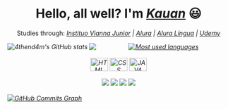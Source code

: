 <div>
  <h1 align="center">Hello, all well? I'm <a href=""><i>Kauan</i></a> 😃️</h1>
  <p align="center">Studies through: <a href="https://www.vianna.edu.br/analise-e-desenv-de-sistemas/"><i>Instituo Vianna Junior<i></a> | <a href="https://cursos.alura.com.br/user/4thend"><i>Alura</i></a> | <a href="https://cursos.aluralingua.com.br/user/4thend"><i>Alura Língua</i></a> | <a href="https://www.udemy.com/"><i>Udemy</i></a>
  </a><br>
</div>

<div align="center">
  <a href="http://www.github.com/4thend4m"><img align='left' src="https://github-readme-stats.vercel.app/api?username=4thend4m&show_icons=true&hide=&count_private=true&title_color=0891b2&text_color=ffffff&icon_color=0891b2&bg_color=0a0e12&hide_border=true&show_icons=true" alt="4thend4m's GitHub stats" /></a>
  <a href="http://www.github.com/4thend4m"><img align='left' src="https://github-readme-streak-stats.herokuapp.com/?user=4thend4m&stroke=ffffff&background=0a0e12&ring=0891b2&fire=0891b2&currStreakNum=ffffff&currStreakLabel=0891b2&sideNums=ffffff&sideLabels=ffffff&dates=ffffff&hide_border=true" /></a>
  <a href="https://github.com/4thend4m" align="left"><img align='center' valign='center' src="https://github-readme-stats.vercel.app/api/top-langs/?username=4thend4m&langs_count=10&title_color=0891b2&text_color=ffffff&icon_color=0891b2&bg_color=0a0e12&hide_border=true&locale=en&custom_title=Most%20%Used%20%Languages" alt="Most used languages" /></a>
 </div>

<div align="center" valign="top"><br>
  <img align="center" alt="HTML" height="30" width="40" src="https://cdn.jsdelivr.net/gh/devicons/devicon/icons/html5/html5-plain.svg">
  <img align="center" alt="CSS" height="30" width="40" src="https://cdn.jsdelivr.net/gh/devicons/devicon/icons/css3/css3-plain.svg">
  <img align="center" alt="JAVA SCRIPT" height="30" width="40" src="https://cdn.jsdelivr.net/gh/devicons/devicon/icons/javascript/javascript-original.svg">
</div><br>

<div align="center">
  <a href="https://www.linkedin.com/in/4kauanmota/" target="_blank"><img src="https://img.shields.io/badge/LinkedIn-0077B5?style=for-the-badge&logo=linkedin&logoColor=whit" target="_blank"></a>
  <a href="https://t.me/Thend4"><img src="https://img.shields.io/badge/Telegram-2CA5E0?style=for-the-badge&logo=telegram&logoColor=white" target="_blank"></a>
  <a href="https://discord.gg/2Vx6NrYAYq"><img src="https://img.shields.io/badge/Discord-7289DA?style=for-the-badge&logo=discord&logoColor=white" target="_blank"></a>
  <a href="mailto:4thend4mcc@gmail.com"><img src="https://img.shields.io/badge/-Gmail-%23333?style=for-the-badge&logo=gmail&logoColor=white" target="_blank"></a>
</div>
  
<br>

<a href="http://www.github.com/4thend4m">
  <img src="https://activity-graph.herokuapp.com/graph?username=4thend4m&bg_color=0a0e12&color=ffffff&line=0891b2&point=ffffff&area_color=1c1917&area=true&hide_border=true&custom_title=GitHub%20Commits%20Graph" alt="GitHub Commits Graph" />
</a>  
  
<!--
<div align="center"> 
  
  ![Snake animation](https://github.com/4thend4m/4thend4m/blob/output/github-contribution-grid-snake.svg)
  
</div>
-->
  
